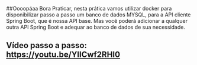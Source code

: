 ##Oooopáaa Bora Praticar, nesta prática vamos utilizar docker para disponibilizar passo a passo um banco de dados MYSQL, para a API cliente Spring Boot, que é nossa API base. Mas você poderá adicionar a qualquer outra API Spring Boot e adequar ao banco de dados de sua necessidade.

## Vídeo passo a passo: https://youtu.be/YlICwf2RHI0
